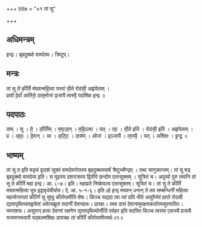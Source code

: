 +++
title = "०१ तां सु"

+++
## अधिमन्त्रम्
इन्द्रः। बृहदुक्थो वामदेव्यः। त्रिष्टुप्।

## मन्त्रः
तां सु ते॑ की॒र्तिं म॑घवन्महि॒त्वा यत्त्वा॑ भी॒ते रोद॑सी॒ अह्व॑येताम् ।  
प्रावो॑ दे॒वाँ आति॑रो॒ दास॒मोजः॑ प्र॒जायै॑ त्वस्यै॒ यदशि॑क्ष इन्द्र ॥

## पदपाठः
ताम् । सु । ते॒ । की॒र्तिम् । म॒घ॒ऽव॒न् । म॒हि॒ऽत्वा । यत् । त्वा॒ । भी॒ते इति॑ । रोद॑सी॒ इति॑ । अह्व॑येताम् ।  
प्र । आ॒वः॒ । दे॒वान् । आ । अ॒ति॒रः॒ । दास॑म् । ओजः॑ । प्र॒ऽजायै॑ । त्व॒स्यै॒ । यत् । अशि॑क्षः । इ॒न्द्र॒ ॥

## भाष्यम्
तां सु त इति षडृचं द्वादशं सूक्तं वामदेवगोत्रस्य बृहदुक्थस्यार्षं त्रैष्टुभमैन्द्रम् । तथा चानुक्रान्तम्। तां सु षड् बृहदुक्थो वामदेव्य इति। स मूढस्य दशरात्रस्य द्वितीये छन्दोम एतत्सूक्तम् । सूत्रितं च। अपूर्व्या पुरु तमानि तां सु ते कीर्तिं महा इन्द्र। आ. ८-७। इति। महाव्रते निष्केवल्य एतत्सूक्तम्। सूत्रितं च। तां सु ते कीर्तिं मघवन्महित्वा भूय इद्वावृधेवीर्याय। ऐ. आ. ५-१-६। इति॥हे इन्द्र मघवन् धनान् ते तव सम्बन्धिनीं महित्वा महत्त्वेनागतां कीर्त्गिं सु सुष्ठु कीर्तयामीति शेषः। किञ्च यद्यदा त्वा त्वां प्रति भीते असुरैर्भयं प्राप्ते रोदसी द्यावापृथिव्यावह्वयेतां अवेत्यब्रूतां तदानीं देवान्प्रावः। प्रारक्षः। तथा दासं देवानामुपक्षयकर्तारमसुरमातिरः। व्यनाशयः। असुरान् हत्वा देवानां रक्षणेन द्यावापृथिव्योर्भीतिं पर्यहर इति यदस्ति किञ्च त्वस्या एकस्यै प्रजायै यजमानरूपायै यद्बलमशिक्षः प्रायच्छः तां कीर्तिं कीर्तयामीत्यर्थः॥१॥
